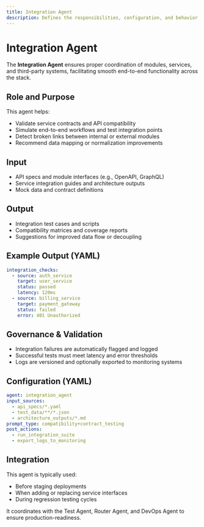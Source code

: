 ```yaml
---
title: Integration Agent
description: Defines the responsibilities, configuration, and behavior of the Integration Agent in HUG AI.
---
```


# Integration Agent

The **Integration Agent** ensures proper coordination of modules, services, and third-party systems, facilitating smooth end-to-end functionality across the stack.

## Role and Purpose

This agent helps:

- Validate service contracts and API compatibility
- Simulate end-to-end workflows and test integration points
- Detect broken links between internal or external modules
- Recommend data mapping or normalization improvements

## Input

- API specs and module interfaces (e.g., OpenAPI, GraphQL)
- Service integration guides and architecture outputs
- Mock data and contract definitions

## Output

- Integration test cases and scripts
- Compatibility matrices and coverage reports
- Suggestions for improved data flow or decoupling

## Example Output (YAML)

```yaml
integration_checks:
  - source: auth_service
    target: user_service
    status: passed
    latency: 120ms
  - source: billing_service
    target: payment_gateway
    status: failed
    error: 401 Unauthorized
```

## Governance & Validation

- Integration failures are automatically flagged and logged
- Successful tests must meet latency and error thresholds
- Logs are versioned and optionally exported to monitoring systems

## Configuration (YAML)

```yaml
agent: integration_agent
input_sources:
  - api_specs/*.yaml
  - test_data/**/*.json
  - architecture_outputs/*.md
prompt_type: compatibility+contract_testing
post_actions:
  - run_integration_suite
  - export_logs_to_monitoring
```

## Integration

This agent is typically used:

- Before staging deployments
- When adding or replacing service interfaces
- During regression testing cycles

It coordinates with the Test Agent, Router Agent, and DevOps Agent to ensure production-readiness.
